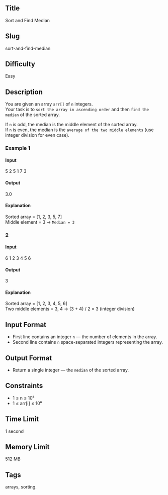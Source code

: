 ## Title

Sort and Find Median

## Slug

sort-and-find-median

## Difficulty

Easy

## Description

You are given an array `arr[]` of `n` integers.  
Your task is to `sort the array in ascending order` and then `find the median` of the sorted array.

If `n` is odd, the median is the middle element of the sorted array.  
If `n` is even, the median is the `average of the two middle elements` (use integer division for even case).


### Example 1

#### Input


5
2 5 1 7 3

#### Output
3.0

#### Explanation
Sorted array = [1, 2, 3, 5, 7]  
Middle element = 3 → `Median = 3`

### 2

#### Input
6
1 2 3 4 5 6

#### Output
3

#### Explanation
Sorted array = [1, 2, 3, 4, 5, 6]  
Two middle elements = 3, 4 → (3 + 4) / 2 = 3 (integer division)

## Input Format
 
- First line contains an integer `n` — the number of elements in the array.  
- Second line contains `n` space-separated integers representing the array.

## Output Format

- Return a single integer — the `median` of the sorted array.




## Constraints

- 1 ≤ n ≤ 10⁶  
- 1 ≤ arr[i] ≤ 10⁶   


## Time Limit

1 second

## Memory Limit

512 MB



## Tags

arrays, sorting.